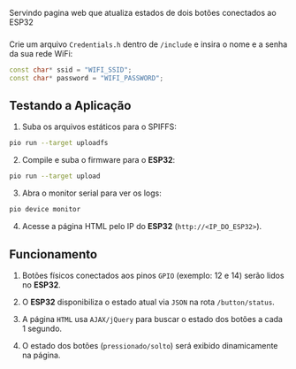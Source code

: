 Servindo pagina web que atualiza estados de dois botões conectados ao ESP32

###

Crie um arquivo `Credentials.h` dentro de `/include` e insira o nome e a senha da sua rede WiFi:

```cpp
const char* ssid = "WIFI_SSID";
const char* password = "WIFI_PASSWORD";
```

## Testando a Aplicação

1. Suba os arquivos estáticos para o SPIFFS:

```bash
pio run --target uploadfs
```

2. Compile e suba o firmware para o **ESP32**:

```bash
pio run --target upload
```

3. Abra o monitor serial para ver os logs:

```bash
pio device monitor
```

4. Acesse a página HTML pelo IP do **ESP32** (`http://<IP_DO_ESP32>`).

## Funcionamento

1. Botões físicos conectados aos pinos `GPIO` (exemplo: 12 e 14) serão lidos no ****ESP32****.

2. O **ESP32** disponibiliza o estado atual via `JSON` na rota `/button/status`.

3. A página `HTML` usa `AJAX/jQuery` para buscar o estado dos botões a cada 1 segundo.

4. O estado dos botões (`pressionado/solto`) será exibido dinamicamente na página.